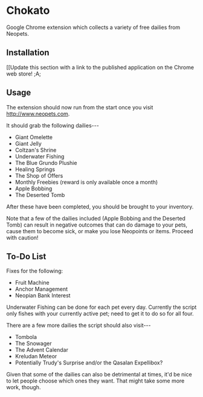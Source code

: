 # Chokato
Google Chrome extension which collects a variety of free dailies from Neopets. 

## Installation

[[Update this section with a link to the published application on the Chrome web store! ;A;

## Usage

The extension should now run from the start once you visit http://www.neopets.com.

It should grab the following dailies---
* Giant Omelette
* Giant Jelly
* Coltzan's Shrine
* Underwater Fishing
* The Blue Grundo Plushie
* Healing Springs
* The Shop of Offers
* Monthly Freebies (reward is only available once a month)
* Apple Bobbing
* The Deserted Tomb

After these have been completed, you should be brought to your inventory.

Note that a few of the dailies included (Apple Bobbing and the Deserted Tomb) can result in negative outcomes that can do damage to your pets, cause them to become sick, or make you lose Neopoints or items. Proceed with caution!

## To-Do List

Fixes for the following:
* Fruit Machine
* Anchor Management
* Neopian Bank Interest

Underwater Fishing can be done for each pet every day. Currently the script only fishes with your currently active pet; need to get it to do so for all four. 

There are a few more dailies the script should also visit---
* Tombola
* The Snowager
* The Advent Calendar
* Kreludan Meteor
* Potentially Trudy's Surprise and/or the Qasalan Expellibox?

Given that some of the dailies can also be detrimental at times, it'd be nice to let people choose which ones they want. That might take some more work, though.
